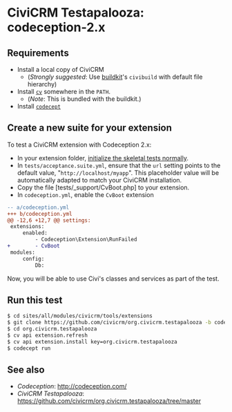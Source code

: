 # CiviCRM Testapalooza: codeception-2.x

## Requirements

 * Install a local copy of CiviCRM
   * (*Strongly suggested*: Use [buildkit](https://github.com/civicrm/civicrm-buildkit/)'s `civibuild` with default file hierarchy)
 * Install [`cv`](https://github.com/civicrm/cv) somewhere in the `PATH`.
   * (*Note*: This is bundled with the buildkit.)
 * Install [`codecept`](http://codeception.com/install)

## Create a new suite for your extension

To test a CiviCRM extension with Codeception 2.x:

 * In your extension folder, [initialize the skeletal tests normally](http://codeception.com/quickstart).
 * In `tests/acceptance.suite.yml`, ensure that the `url` setting points to the default
   value, "`http://localhost/myapp`". This placeholder value will be automatically adapted
   to match your CiviCRM installation.
 * Copy the file [tests/_support/CvBoot.php] to your extension.
 * In `codeception.yml`, enable the `CvBoot` extension

```diff
-- a/codeception.yml
+++ b/codeception.yml
@@ -12,6 +12,7 @@ settings:
 extensions:
     enabled:
         - Codeception\Extension\RunFailed
+        - CvBoot
 modules:
     config:
         Db:
```

Now, you will be able to use Civi's classes and services as part of the test.

## Run this test

```bash
$ cd sites/all/modules/civicrm/tools/extensions
$ git clone https://github.com/civicrm/org.civicrm.testapalooza -b codeception-2.x
$ cd org.civicrm.testapalooza
$ cv api extension.refresh
$ cv api extension.install key=org.civicrm.testapalooza
$ codecept run
```

## See also

 * *Codeception*: http://codeception.com/
 * *CiviCRM Testapalooza*: https://github.com/civicrm/org.civicrm.testapalooza/tree/master
